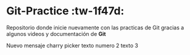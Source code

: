 # Git-Practice :tw-1f47d:
Repositorio donde inicie nuevamente con las practicas de Git gracias a algunos videos y documentación de **Git**

Nuevo mensaje charry picker
texto numero 2
texto 3
